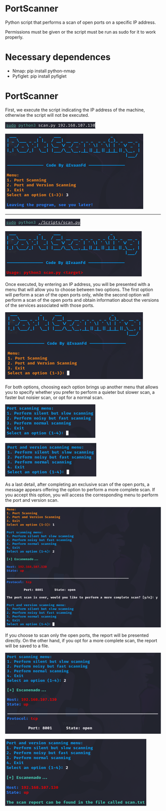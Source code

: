 # PortScanner

Python script that performs a scan of open ports on a specific IP address.

Permissions must be given or the script must be run as sudo for it to work properly.

# Necessary dependences

* Nmap: pip install python-nmap
* Pyfiglet: pip install pyfiglet

# PortScanner

First, we execute the script indicating the IP address of the machine, otherwise the script will not be executed.

![1706441303190](image/README/1706441303190.png)

![1706441274727](image/README/1706441274727.png)

-----------------------------------------------

![1706441341158](image/README/1706441341158.png)

![1706441355967](image/README/1706441355967.png)


Once executed, by entering an IP address, you will be presented with a menu that will allow you to choose between two options. The first option will perform a scan of the open ports only, while the second option will perform a scan of the open ports and obtain information about the versions of the services associated with those ports.

![1706441444996](image/README/1706441444996.png)


For both options, choosing each option brings up another menu that allows you to specify whether you prefer to perform a quieter but slower scan, a faster but noisier scan, or opt for a normal scan.

![1706441548742](image/README/1706441548742.png)

![1706441563612](image/README/1706441563612.png)


As a last detail, after completing an exclusive scan of the open ports, a message appears offering the option to perform a more complete scan. If you accept this option, you will access the corresponding menu to perform the port and version scan.

![1706441720695](image/README/1706441720695.png)


If you choose to scan only the open ports, the report will be presented directly. On the other hand, if you opt for a more complete scan, the report will be saved to a file.

![1706441816723](image/README/1706441816723.png)

![1706441828819](image/README/1706441828819.png)
